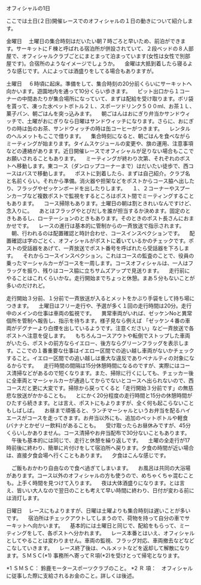 オフィシャルの1日

ここでは土日(２日)開催レースでのオフィシャルの１日の動きについて紹介します。

金曜日
　土曜日の集合時刻はだいたい朝７時ごろと早いため、前泊ができます。サーキットにＦ棟と呼ばれる宿泊所が併設されていて、２段ベッドの８人部屋で、オフィシャルクラブごとにまとまって泊まっています(女性は女性で別部屋です)。合宿所のようなイメージでしょうか。
　金曜は大抵到着したら寝るような感じです。人によっては酒盛りをしてる場合もありますが。



土曜日
 　６時頃に起床。準備をして、集合時刻の20分前くらいにサーキットへ向かいます。遊園地内を通って10分くらい歩きます。
　ピット出口から１コーナーの中間あたりが集合場所になっていて、まずは配給を受け取ります。ポリ袋を貰って、凍った水ペットボトル２Ｌ、スポーツドリンク５００ml、お茶１Ｌ、菓子パン、朝ごはんを突っ込みます。
　朝ごはんはおにぎり弁当かサンドウィッチで、土曜がおにぎりなら日曜はサンドウィッチになります。さらに、おにぎりの時は缶のお茶、サンドウィッチの時は缶コーヒーがつきます。
　レンタルのヘルメットもここで借ります。
　集合時刻になると、朝ごはんを食べながらミーティングが始まります。タイムスケジュールの変更や、旗の運用、注意事項などの連絡があります。近日開催レースでオフィシャルが足りない場合もここでお願いされることもあります。
　ミーティングが終わり次第、それぞれのポストへ移動します。東コース（ダンロップコーナーまで）はだいたい徒歩で、西コースはバスで移動します。
　ポストに到着したら、まずは自己紹介。クラブ名と名前くらい。それから準備。消火器や担架などをポストからコース脇へ出したり、フラッグやゼッケンボードを出したりします。
　１、２コーナーやスプーンカーブなど複数ポストで監視をするところはポスト間でミーティングすることもあります。
　コース掃除もあります。土曜日の朝は割ときれいなんですけど、念入りに。
　あとはフラッグやとびだしを誰が担当するか決めます。固定のときもあるし、ローテーションのときもあります。そのときのポスト長さんにおまかせです。
　レースの進行は基本的に管制からの一斉放送で指示されます。
　朝、行われるのは配置確認と時計合わせ、コースインスペクションです。
　配置確認は字のごとく、オフィシャルがポストに着いているかのチェックです。ポストの受話器をあげて、一斉放送でポスト番号を呼ばれたら受話器を下ろします。
　それからコースインスペクション。これはコースの監査のことで、役員の乗ったマーシャルカーがコースを一周します。コースオフィシャルは、一人はフラッグを振り、残りはコース脇に立ちサムズアップで見送ります。
　走行前にやることはこれくらいかな。走行開始までちょっと休憩。まあ５分もないことが多いのだけれど。

走行開始３分前、１分前で一斉放送が入るとメットをかぶり手袋をして持ち場につきます。
　土曜日はフリー走行や、予選が多く１回の走行時間は20分。走行中のメインの仕事は車両の監視です。
　異常車両がいれば、ゼッケンNoと異常個所を管制へ報告し、指示を待ちます。様子見なら例えば
「ゼッケン４番の車両がデグナーより白煙を出しているようです。注意ください」など一斉放送で各ポストへ注意を促します。
　もちろんコースアウトや転倒でストップした車両がいたら、ポストの前方ならイエロー、後方ならグリーンフラッグを表示します。ここでの１番重要な仕事はイエロー区間での追い越し車両がないかチェックすること。イエロー区間での追い越しは重大な違反でありペナルティの対象になるからです。
　走行時間の間隔は15分休憩時間になるのですが、実際にはコース清掃などがあるので短くなります。また、掃除に行くにしても、チェッカー後に全車両とマーシャルカーが通過してからでないとコースへ出られないので、西コースだと更に大変です。掃除から戻ってくると「走行開始３分前です」の無慈悲な放送がかかることも。
　とにかく20分程度の走行時間と15分の休憩時間がひたすら続きます。とは言え、ポストにもよりますが、全く何も起こらないこともしばしば。
　お昼まで頑張ると、ランチマーシャルというお弁当を配るハイエースがコースを走ってきます。お弁当以外にも、追加のペットボトルや軽食(バナナとかゼリー飲料)があることも。
　受け取ったらお昼休みですが、45分くらいしかありません。コース清掃やお弁当配布で30分ないこともあります。
　午後も基本的には同じで、走行と休憩を繰り返しです。
　土曜の全走行が17時前後に終わり、簡単に片付けをして宿泊所へ戻ります。夕食の時間が近い場合は、直接夕食会場へ行くこともあります。
　夕食はこんな感じです。

　ご飯もおかわり自由なので食べ過ぎてしまいます。
　お風呂は共同の大浴場があります。コース以外のオフィシャルの方も使うので、めちゃくちゃ混むことも。上手く時間を見つけて入ります。
　夜は大体酒盛りになります。とは言え、皆いい大人なので翌日のことも考えて早い時間に終わり、日付が変わる前には消灯します。

日曜日
　レースにもよりますが、日曜は土曜よりも集合時刻は遅いことが多いです。
　宿泊所はチェックアウトしてしまうので、荷物を持って自分の車でサーキットへ向かいます。
　基本的には土曜日と同じで、配給をもらって、ミーティングをして、各ポストへ分かれます。
　レース本番とはいえ、オフィシャルとしてやることは変わりません。車両の監視、フラッグ対応、車両撤去などなどこなしていきます。
　レース終了後は、ヘルメットなどを返却して解散になります。ＳＭＳＣ(*1) 事務所へ寄ってＲ項(*2)を受けとって帰宅となります。

*1 ＳＭＳＣ： 鈴鹿モータースポーツクラブのこと。
*2 Ｒ 項：　オフィシャルに従事した際に支給されるお金のこと。詳しくは後述。
